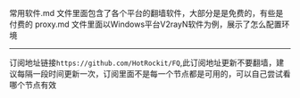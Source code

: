 常用软件.md 文件里面包含了各个平台的翻墙软件，大部分是是免费的，有些是付费的
proxy.md 文件里面以Windows平台V2rayN软件为例，展示了怎么配置环境
***
订阅地址链接`https://github.com/HotRockit/FQ`,此订阅地址更新不要翻墙，建议每隔一段时间更新一次，订阅里面不是每一个节点都是可用的，可以自己尝试看哪个节点有效

